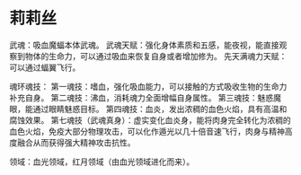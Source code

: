 # 莉莉丝

武魂：吸血魔蝠本体武魂。
武魂天赋：强化身体素质和五感，能夜视，能直接观察到物体的生命力，可以通过吸血来恢复自身或者增加修为。
先天满魂力天赋：可以通过蝠翼飞行。

魂环魂技：
第一魂技：嗜血，强化吸血能力，可以接触的方式吸收生物的生命力补充自身。
第二魂技：沸血，消耗魂力全面增幅自身属性。
第三魂技：魅惑魔眼，能通过眼睛魅惑目标。
第四魂技：血炎，发出浓稠的血色火焰，具有高温和腐蚀效果。
第七魂技（武魂真身）：虚实变化血炎身，能将肉身完全转化为浓稠的血色火焰，免疫大部分物理攻击，可以化作遁光以几十倍音速飞行，肉身与精神高度融合从而获得强大精神攻击抗性。

领域：血光领域，红月领域（由血光领域进化而来）。
